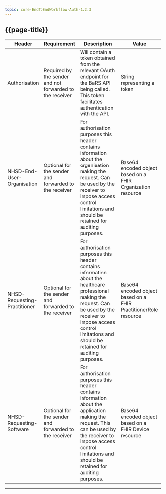 ```yaml
---
topic: core-EndToEndWorkflow-Auth-1.2.3
---
```


## {{page-title}}

| Header                       | Requirement                                              | Description                                                                                                                                                                                                                         | Value                                                       |
|------------------------------|----------------------------------------------------------|-------------------------------------------------------------------------------------------------------------------------------------------------------------------------------------------------------------------------------------|-------------------------------------------------------------|
| Authorisation                | Required by the sender and not forwarded to the receiver | Will contain a token obtained from the relevant OAuth endpoint for the BaRS API being called. This token facilitates authentication with the API.                                                                                   | String representing a token                                 |
| NHSD-End-User- Organisation  | Optional for the sender and forwarded to the receiver    | For authorisation purposes this header contains information about the organisation making the request. Can be used by the receiver to impose access control limitations and should be retained for auditing purposes.               | Base64 encoded object based on a FHIR Organization resource |
| NHSD-Requesting-Practitioner | Optional for the sender and forwarded to the receiver    | For authorisation purposes this header contains information about the healthcare professional making the request. Can be used by the receiver to impose access control limitations and should be retained for auditing purposes.    | Base64 encoded object based on a FHIR PractitionerRole resource |
| NHSD-Requesting-Software     | Optional for the sender and forwarded to the receiver    | For authorisation purposes this header contains information about the  application making the request. This can be used by the receiver to impose access control limitations and should be retained for auditing purposes.          | Base64 encoded object based on a FHIR Device resource       |

<hr>
<br>